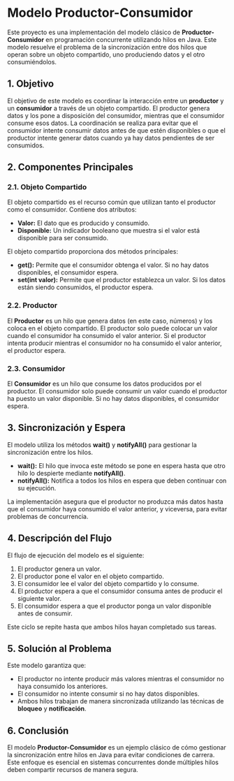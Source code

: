 # Modelo Productor-Consumidor

Este proyecto es una implementación del modelo clásico de **Productor-Consumidor** en programación concurrente utilizando hilos en Java. Este modelo resuelve el problema de la sincronización entre dos hilos que operan sobre un objeto compartido, uno produciendo datos y el otro consumiéndolos.

## 1. Objetivo

El objetivo de este modelo es coordinar la interacción entre un **productor** y un **consumidor** a través de un objeto compartido. El productor genera datos y los pone a disposición del consumidor, mientras que el consumidor consume esos datos. La coordinación se realiza para evitar que el consumidor intente consumir datos antes de que estén disponibles o que el productor intente generar datos cuando ya hay datos pendientes de ser consumidos.

## 2. Componentes Principales

### 2.1. Objeto Compartido

El objeto compartido es el recurso común que utilizan tanto el productor como el consumidor. Contiene dos atributos:

- **Valor:** El dato que es producido y consumido.
- **Disponible:** Un indicador booleano que muestra si el valor está disponible para ser consumido.

El objeto compartido proporciona dos métodos principales:

- **get():** Permite que el consumidor obtenga el valor. Si no hay datos disponibles, el consumidor espera.
- **set(int valor):** Permite que el productor establezca un valor. Si los datos están siendo consumidos, el productor espera.

### 2.2. Productor

El **Productor** es un hilo que genera datos (en este caso, números) y los coloca en el objeto compartido. El productor solo puede colocar un valor cuando el consumidor ha consumido el valor anterior. Si el productor intenta producir mientras el consumidor no ha consumido el valor anterior, el productor espera.

### 2.3. Consumidor

El **Consumidor** es un hilo que consume los datos producidos por el productor. El consumidor solo puede consumir un valor cuando el productor ha puesto un valor disponible. Si no hay datos disponibles, el consumidor espera.

## 3. Sincronización y Espera

El modelo utiliza los métodos **wait()** y **notifyAll()** para gestionar la sincronización entre los hilos. 

- **wait():** El hilo que invoca este método se pone en espera hasta que otro hilo lo despierte mediante **notifyAll()**.
- **notifyAll():** Notifica a todos los hilos en espera que deben continuar con su ejecución.

La implementación asegura que el productor no produzca más datos hasta que el consumidor haya consumido el valor anterior, y viceversa, para evitar problemas de concurrencia.

## 4. Descripción del Flujo

El flujo de ejecución del modelo es el siguiente:

1. El productor genera un valor.
2. El productor pone el valor en el objeto compartido.
3. El consumidor lee el valor del objeto compartido y lo consume.
4. El productor espera a que el consumidor consuma antes de producir el siguiente valor.
5. El consumidor espera a que el productor ponga un valor disponible antes de consumir.

Este ciclo se repite hasta que ambos hilos hayan completado sus tareas.

## 5. Solución al Problema

Este modelo garantiza que:

- El productor no intente producir más valores mientras el consumidor no haya consumido los anteriores.
- El consumidor no intente consumir si no hay datos disponibles.
- Ambos hilos trabajan de manera sincronizada utilizando las técnicas de **bloqueo** y **notificación**.

## 6. Conclusión

El modelo **Productor-Consumidor** es un ejemplo clásico de cómo gestionar la sincronización entre hilos en Java para evitar condiciones de carrera. Este enfoque es esencial en sistemas concurrentes donde múltiples hilos deben compartir recursos de manera segura.

